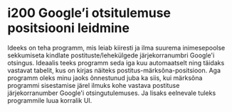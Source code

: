# i200 Google’i otsitulemuse positsiooni leidmine

Ideeks on teha programm, mis leiab kiiresti ja ilma suurema inimesepoolse sekkumiseta kindlate postituste/lehekülgede järjekorranumbri Google'i otsingus. Ideaalis teeks programm seda iga kuu automaatselt ning täidaks vastavat tabelit, kus on kirjas näiteks postitus-märksõna-positsioon. Aga programm oleks minu jaoks õnnestunud juba ka siis, kui märksõna programmi sisestamise järel ilmuks kohe vastava postituse järjekorranumber Google'i otsingutulemuses. Ja lisaks eelnevale tuleks programmile luua korralik UI.
